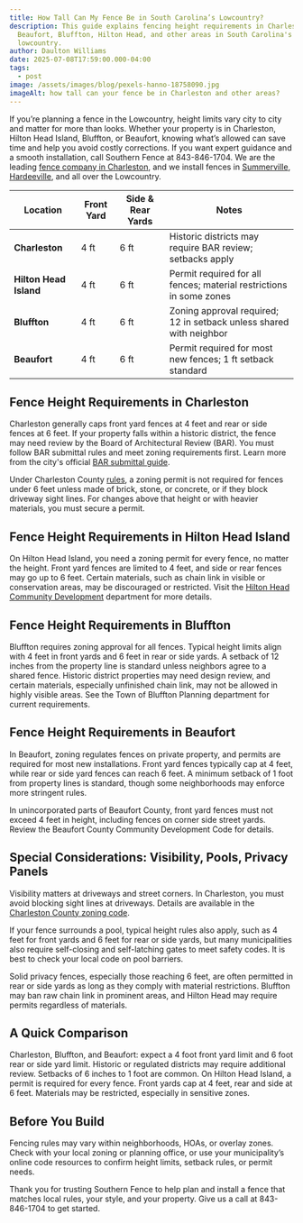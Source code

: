 ```yaml
---
title: How Tall Can My Fence Be in South Carolina’s Lowcountry?
description: This guide explains fencing height requirements in Charleston,
  Beaufort, Bluffton, Hilton Head, and other areas in South Carolina's
  lowcountry.
author: Daulton Williams
date: 2025-07-08T17:59:00.000-04:00
tags:
  - post
image: /assets/images/blog/pexels-hanno-18758090.jpg
imageAlt: how tall can your fence be in Charleston and other areas?
---
```

If you’re planning a fence in the Lowcountry, height limits vary city to city and matter for more than looks. Whether your property is in Charleston, Hilton Head Island, Bluffton, or Beaufort, knowing what’s allowed can save time and help you avoid costly corrections. If you want expert guidance and a smooth installation, call Southern Fence at 843-846-1704. We are the leading [fence company in Charleston](https://southern-fence.com/charleston/), and we install fences in [Summerville](https://southern-fence.com/summerville-fence-company/), [Hardeeville](https://southern-fence.com/hardeeville/), and all over the Lowcountry.



| Location               | Front Yard | Side & Rear Yards | Notes                                                               |
| ---------------------- | ---------- | ----------------- | ------------------------------------------------------------------- |
| **Charleston**         | 4 ft       | 6 ft              | Historic districts may require BAR review; setbacks apply           |
| **Hilton Head Island** | 4 ft       | 6 ft              | Permit required for all fences; material restrictions in some zones |
| **Bluffton**           | 4 ft       | 6 ft              | Zoning approval required; 12 in setback unless shared with neighbor |
| **Beaufort**           | 4 ft       | 6 ft              | Permit required for most new fences; 1 ft setback standard          |

## **Fence Height Requirements in Charleston**

Charleston generally caps front yard fences at 4 feet and rear or side fences at 6 feet. If your property falls within a historic district, the fence may need review by the Board of Architectural Review (BAR). You must follow BAR submittal rules and meet zoning requirements first. Learn more from the city's official [BAR submittal guide](https://www.charleston-sc.gov/DocumentCenter/View/1266/BAR-Submittal-Requirements-Fence-and-Sitework?bidId=).

Under Charleston County [rules](https://www.charlestoncounty.org/departments/zoning-planning/code-enforcement.php), a zoning permit is not required for fences under 6 feet unless made of brick, stone, or concrete, or if they block driveway sight lines. For changes above that height or with heavier materials, you must secure a permit.

## **Fence Height Requirements in Hilton Head Island**

On Hilton Head Island, you need a zoning permit for every fence, no matter the height. Front yard fences are limited to 4 feet, and side or rear fences may go up to 6 feet. Certain materials, such as chain link in visible or conservation areas, may be discouraged or restricted. Visit the [Hilton Head Community Development](https://hiltonheadislandsc.gov/communitydevelopment/) department for more details.

## **Fence Height Requirements in Bluffton**

Bluffton requires zoning approval for all fences. Typical height limits align with 4 feet in front yards and 6 feet in rear or side yards. A setback of 12 inches from the property line is standard unless neighbors agree to a shared fence. Historic district properties may need design review, and certain materials, especially unfinished chain link, may not be allowed in highly visible areas. See the Town of Bluffton Planning department for current requirements.

## **Fence Height Requirements in Beaufort**

In Beaufort, zoning regulates fences on private property, and permits are required for most new installations. Front yard fences typically cap at 4 feet, while rear or side yard fences can reach 6 feet. A minimum setback of 1 foot from property lines is standard, though some neighborhoods may enforce more stringent rules.

In unincorporated parts of Beaufort County, front yard fences must not exceed 4 feet in height, including fences on corner side street yards. Review the Beaufort County Community Development Code for details.

## **Special Considerations: Visibility, Pools, Privacy Panels**

Visibility matters at driveways and street corners. In Charleston, you must avoid blocking sight lines at driveways. Details are available in the [Charleston County zoning code](https://www.charlestoncounty.org/departments/zoning-planning/code-enforcement.php).

If your fence surrounds a pool, typical height rules also apply, such as 4 feet for front yards and 6 feet for rear or side yards, but many municipalities also require self-closing and self-latching gates to meet safety codes. It is best to check your local code on pool barriers.

Solid privacy fences, especially those reaching 6 feet, are often permitted in rear or side yards as long as they comply with material restrictions. Bluffton may ban raw chain link in prominent areas, and Hilton Head may require permits regardless of materials.

## **A Quick Comparison**

Charleston, Bluffton, and Beaufort: expect a 4 foot front yard limit and 6 foot rear or side yard limit. Historic or regulated districts may require additional review. Setbacks of 6 inches to 1 foot are common.
On Hilton Head Island, a permit is required for every fence. Front yards cap at 4 feet, rear and side at 6 feet. Materials may be restricted, especially in sensitive zones.

## **Before You Build**

Fencing rules may vary within neighborhoods, HOAs, or overlay zones. Check with your local zoning or planning office, or use your municipality’s online code resources to confirm height limits, setback rules, or permit needs.

Thank you for trusting Southern Fence to help plan and install a fence that matches local rules, your style, and your property. Give us a call at 843-846-1704 to get started.

